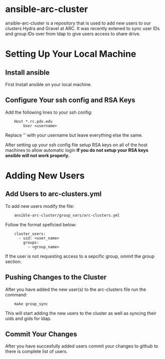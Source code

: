 # ansible-arc-cluster

ansible-arc-cluster is a repository that is used to add new users to our clusters Hydra and Gravel at ARC. It was recently extened to sync user IDs and group IDs over from ldap to give users access to share drive. 

Setting Up Your Local Machine
=============================

Install ansible
---------------
First Install ansible on your local machine.

Configure Your ssh config and RSA Keys
---------------------------------------
Add the following lines to your ssh config:
```
	Host *.rc.pdx.edu
		User <username>
```

Replace '<username>' with your username but leave everything else the same.

After setting up your ssh config file setup RSA keys on all of the host machines to allow automatic login
**If you do not setup your RSA keys ansible will not work properly.**

Adding New Users
================

Add Users to arc-clusters.yml
-----------------------------
To add new users modify the file:

```
    ansible-arc-cluster/group_vars/arc-clusters.yml
```

Follow the format speficied below:

```
    cluster_users:
      - uid: <user_name>
        groups:
          - <group_name>
```

If the user is not requesting access to a sepcific group, ommit the group section.

Pushing Changes to the Cluster
------------------------------

After you have added the new user(s) to the arc-clusters file run the command:

```
    make group_sync
```

This will start adding the new users to the cluster as well as syncing their uids and gids for ldap.

Commit Your Changes
-------------------
After you have succesfully added users commit your changes to github to there is complete list of users.


